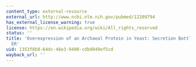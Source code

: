 ```yaml
---
content_type: external-resource
external_url: http://www.ncbi.nlm.nih.gov/pubmed/12209794
has_external_license_warning: true
license: https://en.wikipedia.org/wiki/All_rights_reserved
status: ''
title: 'Overexpression of an Archaeal Protein in Yeast: Secretion Bottleneck in the
  ER'
uid: 1353f8b8-64dc-46e3-9400-cdbd049ef5cd
wayback_url: ''
---
```

